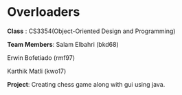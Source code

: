 # Overloaders
**Class** : CS3354(Object-Oriented Design and Programming)

**Team Members**:
  Salam Elbahri (bkd68)
  
  Erwin  Bofetiado (rmf97)
  
  Karthik Matli (kwo17)
  
**Project**:
  Creating chess game along with gui using java.
